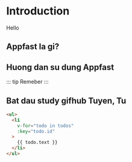 # Introduction

Hello

## Appfast la gi?

## Huong dan su dung Appfast


::: tip
Remeber
:::

## Bat dau study gifhub Tuyen, Tu

``` html
<ul>
  <li
    v-for="todo in todos"
    :key="todo.id"
  >
    {{ todo.text }}
  </li>
</ul>
```
